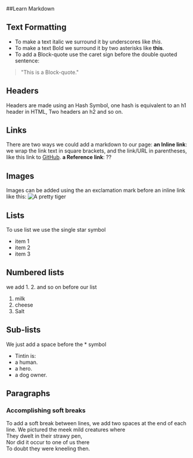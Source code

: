 ##Learn Markdown
## Text Formatting
- To make a text italic we surround it by underscores like _this_.
- To make a text Bold we surround it by two asterisks like **this**.
- To add a Block-quote use the caret sign before the double quoted sentence:
>"This is a Block-quote."

## Headers
Headers are made using an Hash Symbol, one hash is equivalent to an h1 header in HTML, Two headers an h2 and so on.
## Links
There are two ways we could add a markdown to our page:
**an Inline link**: we wrap the link text in square brackets, and the link/URL in parentheses, like this link to [GitHub](wwww.github.com).
**a Reference link**: ??

## Images
Images can be added using the an exclamation mark before an inline link like this: ![A pretty tiger](https://upload.wikimedia.org/wikipedia/commons/5/56/Tiger.50.jpg)

## Lists
To use list we use the single star symbol
* item 1
* item 2
* item 3

## Numbered lists
we add 1. 2. and so on before our list
1. milk
2. cheese
3. Salt

## Sub-lists
We just add a space before the * symbol
* Tintin is:
 * a human.
 * a hero.
 * a dog owner.
 
## Paragraphs
### Accomplishing soft breaks
To add a soft break between lines, we add two spaces at the end of each line.
We pictured the meek mild creatures where  
They dwelt in their strawy pen,  
Nor did it occur to one of us there  
To doubt they were kneeling then.


 
